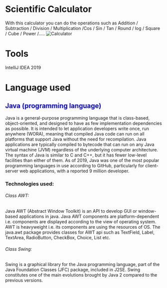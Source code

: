 # Scientific Calculator 
With this calculator you can do the operations such as Addition / Subtraction / Division / Multiplication /Cos  / Sin  / Tan  / Round / log / Square / Cube / Power /.....
![Calculator](https://user-images.githubusercontent.com/61113546/78150508-4baaef80-742f-11ea-93df-211cf035f66a.PNG)
# Tools
IntelliJ IDEA 2019
# Language used
 <h2 style= "color: blue" > Java (programming language)</h2>
Java is a general-purpose programming language that is class-based, object-oriented, and designed to have as few implementation dependencies as possible. It is intended to let application developers write once, run anywhere (WORA), meaning that compiled Java code can run on all platforms that support Java without the need for recompilation. Java applications are typically compiled to bytecode that can run on any Java virtual machine (JVM) regardless of the underlying computer architecture. The syntax of Java is similar to C and C++, but it has fewer low-level facilities than either of them. As of 2019, Java was one of the most popular programming languages in use according to GitHub, particularly for client-server web applications, with a reported 9 million developer.
<h3>Technologies used: </h3>
<h6>Class AWT:</h6>
Java AWT (Abstract Window Toolkit) is an API to develop GUI or window-based applications in java.
Java AWT components are platform-dependent i.e. components are displayed according to the view of operating system. AWT is heavyweight i.e. its components are using the resources of OS.
The java.awt package provides classes for AWT api such as TextField, Label, TextArea, RadioButton, CheckBox, Choice, List etc.
<h6>Class Swing:</h6>
Swing is a graphical library for the Java programming language, part of the Java Foundation Classes (JFC) package, included in J2SE. Swing constitutes one of the main evolutions brought by Java 2 compared to the previous versions.
